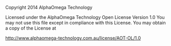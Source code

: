 Copyright 2014 AlphaOmega Technology

Licensed under the AlphaOmega Technology Open License Version 1.0
You may not use this file except in compliance with this License.
You may obtain a copy of the License at
 
http://www.alphaomega-technology.com.au/license/AOT-OL/1.0